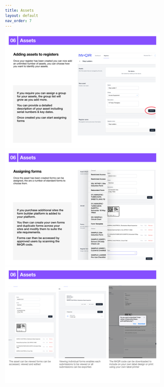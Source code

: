 ```yaml
---
title: Assets
layout: default
nav_order: 7
---
```

![The Basics](/assets/images/MrQR%20-%20The%20Basics_Page_10.png "the basics")
![The Basics](/assets/images/MrQR%20-%20The%20Basics_Page_11.png "the basics")
![The Basics](/assets/images/MrQR%20-%20The%20Basics_Page_12.png "the basics")
